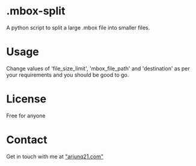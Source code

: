 .mbox-split
===========

A python script to split a large .mbox file into smaller files.

# Usage
Change values of 'file_size_limit', 'mbox_file_path' and 'destination' as per your requirements and you should be good to go.

# License
Free for anyone

# Contact
Get in touch with me at ["arjunq21.com"](https://arjunq21.com "View Portfolio")